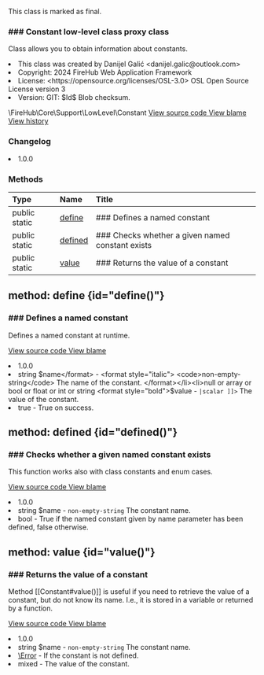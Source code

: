 <title># Constant</title>

<code-block lang="php">
<![CDATA[final class \FireHub\Core\Support\LowLevel\Constant()]]>
</code-block>





<tip>
    <p>
        This class is marked as <format style="bold">final</format>.
    </p>
</tip>







### ### Constant low-level class proxy class

<p><format style="italic">Class allows you to obtain information about constants.</format></p>

<deflist>
    <def title="Class basic info:">
        <list><li>This class was created by Danijel Galić &lt;danijel.galic@outlook.com&gt;</li><li>Copyright: 2024 FireHub Web Application Framework</li><li>License: &lt;https://opensource.org/licenses/OSL-3.0&gt; OSL Open Source License version 3</li><li>Version: GIT: $Id$ Blob checksum.</li></list>
    </def>
</deflist>

<deflist><def title="Fully Qualified Class Name:">
        \FireHub\Core\Support\LowLevel\Constant
    </def><def title="Source code:">
        <a href="https://github.com/The-FireHub-Project/Core/blob/develop-pre-alpha-m1/src/support/lowlevel/firehub.Constant.php#L29">
            View source code
        </a>
    </def>
    <def title="Blame:">
        <a href="https://github.com/The-FireHub-Project/Core/blame/develop-pre-alpha-m1/src/support/lowlevel/firehub.Constant.php">
            View blame
        </a>
    </def>
    <def title="History:">
        <a href="https://github.com/The-FireHub-Project/Core/commits/develop-pre-alpha-m1/src/support/lowlevel/firehub.Constant.php">
            View history
        </a>
    </def></deflist>
### Changelog
<deflist>
    <def title="Version history:">
        <list><li>1.0.0</li></list>
    </def>
</deflist>


### Methods
| Type | Name | Title |
|:-----|:-----|:------|
|public static |<a href="#define()">define</a>|### Defines a named constant|
|public static |<a href="#defined()">defined</a>|### Checks whether a given named constant exists|
|public static |<a href="#value()">value</a>|### Returns the value of a constant|

## method: define {id="define()"}

<code-block lang="php">
    <![CDATA[public static Constant::define(string $name, null|array|bool|float|int|string $value):true]]>
</code-block>













### ### Defines a named constant

<p><format style="italic">Defines a named constant at runtime.</format></p>

<deflist><def title="Source code:">
                <a href="https://github.com/The-FireHub-Project/Core/blob/develop-pre-alpha-m1/src/support/lowlevel/firehub.Constant.php#L52">
                    View source code
                </a>
            </def>
            <def title="Blame:">
                <a href="https://github.com/The-FireHub-Project/Core/blame/develop-pre-alpha-m1/src/support/lowlevel/firehub.Constant.php#L52">
                    View blame
                </a>
            </def></deflist>
<deflist>
    <def title="Version history:">
        <list><li>1.0.0</li></list>
    </def>
</deflist>
<deflist>
    <def title="This method has parameters:">
        <list><li>string <format style="bold">$name</format> - <format style="italic">
<code>non-empty-string</code>
The name of the constant.
</format></li><li>null or array or bool or float or int or string <format style="bold">$value</format> - <format style="italic">
<code><![CDATA[ null|array<array-key, mixed>|scalar ]]></code>
The value of the constant.
</format></li></list>
    </def>
</deflist>
<deflist>
    <def title="This method returns:">
        <list><li>true - <format style="italic">True on success.</format></li></list>
    </def>
</deflist>
## method: defined {id="defined()"}

<code-block lang="php">
    <![CDATA[public static Constant::defined(string $name):bool]]>
</code-block>













### ### Checks whether a given named constant exists

<p><format style="italic">This function works also with class constants and enum cases.</format></p>

<deflist><def title="Source code:">
                <a href="https://github.com/The-FireHub-Project/Core/blob/develop-pre-alpha-m1/src/support/lowlevel/firehub.Constant.php#L75">
                    View source code
                </a>
            </def>
            <def title="Blame:">
                <a href="https://github.com/The-FireHub-Project/Core/blame/develop-pre-alpha-m1/src/support/lowlevel/firehub.Constant.php#L75">
                    View blame
                </a>
            </def></deflist>
<deflist>
    <def title="Version history:">
        <list><li>1.0.0</li></list>
    </def>
</deflist>
<deflist>
    <def title="This method has parameters:">
        <list><li>string <format style="bold">$name</format> - <format style="italic">
<code>non-empty-string</code>
The constant name.
</format></li></list>
    </def>
</deflist>
<deflist>
    <def title="This method returns:">
        <list><li>bool - <format style="italic">True if the named constant given by name parameter has been defined, false otherwise.</format></li></list>
    </def>
</deflist>
## method: value {id="value()"}

<code-block lang="php">
    <![CDATA[public static Constant::value(string $name):mixed]]>
</code-block>













### ### Returns the value of a constant

<p><format style="italic">Method [[Constant#value()]] is useful if you need to retrieve the value of a constant, but do not know its name.
I.e., it is stored in a variable or returned by a function.</format></p>

<deflist><def title="Source code:">
                <a href="https://github.com/The-FireHub-Project/Core/blob/develop-pre-alpha-m1/src/support/lowlevel/firehub.Constant.php#L100">
                    View source code
                </a>
            </def>
            <def title="Blame:">
                <a href="https://github.com/The-FireHub-Project/Core/blame/develop-pre-alpha-m1/src/support/lowlevel/firehub.Constant.php#L100">
                    View blame
                </a>
            </def></deflist>
<deflist>
    <def title="Version history:">
        <list><li>1.0.0</li></list>
    </def>
</deflist>
<deflist>
    <def title="This method has parameters:">
        <list><li>string <format style="bold">$name</format> - <format style="italic">
<code>non-empty-string</code>
The constant name.
</format></li></list>
    </def>
</deflist>
<deflist>
    <def title="This method throws:">
        <list><li><a href="Error.md">\Error</a> - <format style="italic">If the constant is not defined.</format></li></list>
    </def>
</deflist>
<deflist>
    <def title="This method returns:">
        <list><li>mixed - <format style="italic">The value of the constant.</format></li></list>
    </def>
</deflist>